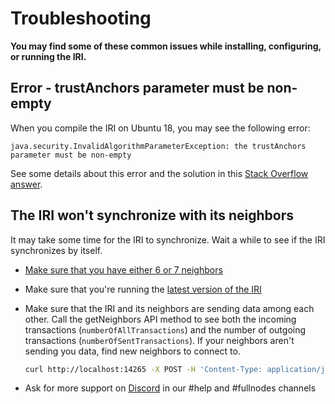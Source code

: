 # Troubleshooting

**You may find some of these common issues while installing, configuring, or running the IRI.**

## Error - trustAnchors parameter must be non-empty

When you compile the IRI on Ubuntu 18, you may see the following error:
```
java.security.InvalidAlgorithmParameterException: the trustAnchors parameter must be non-empty
```

See some details about this error and the solution in this [Stack Overflow answer](https://stackoverflow.com/questions/6784463/error-trustanchors-parameter-must-be-non-empty).

## The IRI won't synchronize with its neighbors

It may take some time for the IRI to synchronize. Wait a while to see if the IRI synchronizes by itself.

* [Make sure that you have either 6 or 7 neighbors](../how-to-guides/find-neighbor-iri-nodes.md)

* Make sure that you're running the [latest version of the IRI](https://github.com/iotaledger/iri/releases)

* Make sure that the IRI and its neighbors are sending data among each other. Call the getNeighbors API method to see both the incoming transactions (`numberOfAllTransactions`) and the number of outgoing transactions (`numberOfSentTransactions`). If your neighbors aren't sending you data, find new neighbors to connect to.

    ```bash
    curl http://localhost:14265 -X POST -H 'Content-Type: application/json' -H 'X-IOTA-API-Version: 1' -d '{"command": "getNeighbors"}'
    ```

* Ask for more support on [Discord](https://discordapp.com/invite/fNGZXvh) in our #help and #fullnodes channels 